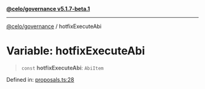 [**@celo/governance v5.1.7-beta.1**](../README.md)

***

[@celo/governance](../README.md) / hotfixExecuteAbi

# Variable: hotfixExecuteAbi

> `const` **hotfixExecuteAbi**: `AbiItem`

Defined in: [proposals.ts:28](https://github.com/celo-org/developer-tooling/blob/master/packages/sdk/governance/src/proposals.ts#L28)

